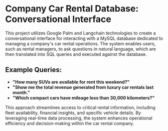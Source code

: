 # Company Car Rental Database: Conversational Interface

This project utilizes Google Palm and Langchain technologies to create a conversational interface for interacting with a MySQL database dedicated to managing a company's car rental operations. The system enables users, such as rental managers, to ask questions in natural language, which are then translated into SQL queries and executed against the database.

## Example Queries:
- **"How many SUVs are available for rent this weekend?"**
- **"Show me the total revenue generated from luxury car rentals last month."**
- **"Which compact cars have mileage less than 30,000 kilometers?"**

This approach streamlines access to critical rental information, including fleet availability, financial insights, and specific vehicle details. By leveraging real-time data processing, the system enhances operational efficiency and decision-making within the car rental company.
